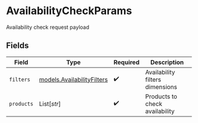 # AvailabilityCheckParams

Availability check request payload


## Fields

| Field                                                          | Type                                                           | Required                                                       | Description                                                    |
| -------------------------------------------------------------- | -------------------------------------------------------------- | -------------------------------------------------------------- | -------------------------------------------------------------- |
| `filters`                                                      | [models.AvailabilityFilters](../models/availabilityfilters.md) | :heavy_check_mark:                                             | Availability filters dimensions                                |
| `products`                                                     | List[*str*]                                                    | :heavy_check_mark:                                             | Products to check availability                                 |
